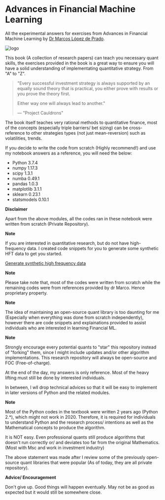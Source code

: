 # Advances in Financial Machine Learning

All the experimental answers for exercises from Advances in Financial Machine Learning by [Dr Marcos López de Prado](https://twitter.com/lopezdeprado?ref_src=twsrc%5Egoogle%7Ctwcamp%5Eserp%7Ctwgr%5Eauthor).

![logo](https://media.wiley.com/product_data/coverImage300/89/11194820/1119482089.jpg)

This book (A collection of research papers) can teach you necessary quant skills, the exercises provided in the book is a great way to ensure you will have a solid understanding of implementating quantitative strategy. From "A" to "Z".

> "Every successful investment strategy is always supported by an equally sound theory that is practical,
> you either prove with results or you prove the theory first.
>
> Either way one will always lead to another."
>
> &mdash; "Project Cauldrons"

The book itself teaches very rational methods to quantitative finance, most of the concepts (especially triple barriers/ bet sizing) can be cross-reference to other strategies types (not just mean-reversion) such as volatilities, trends.

If you decide to write the code from scratch (Highly recommend!) and use my notebook answers as a reference, you will need the below:

* Python 3.7.4
* numpy 1.17.3
* scipy 1.3.1
* numba 0.49.1
* pandas 1.0.3
* matplotlib 3.1.1
* sklearn 0.23.1
* statsmodels 0.10.1

**Disclaimer**

Apart from the above modules, all the codes ran in these notebook were written from scratch (Private Repository).

**Note**

If you are interested in quantitative research, but do not have high-frequency data. I created code snippets for you to generate some synthetic HFT data to get you started.

[Generate synthetic high frequency data](https://gist.github.com/boyboi86/5e00faf48f60abfdbe838fbdee269471)

**Note**

Please take note that, most of the codes were written from scratch while the remaining codes were from references provided by dr Marco. Hence proprietary property.

**Note**

The idea of maintaining an open-source quant library is too daunting for me (Especially when everything was done from scratch independently), however there are code snippets and explainations provided to assist individuals who are interested in learning Financial ML.

**Note**

Strongly encourage every potential quants to "star" this repository instead of "forking" them, since I might include updates and/or other algorithm implementations. This research repository will always be open-source and FOC (Free-of-charge).

At the end of the day, my answers is only reference. Most of the heavy lifting must still be done by interested individuals.

In between, I wll drop technical advices so that it will be easy to implement in later versions of Python and the related modules.

**Note**

Most of the Python codes in the textbook were written 2 years ago (Python 2.*), which might not work in 2020. Therefore, it is required for individuals to understand Python and the research process/ intentions as well as the Mathematical concepts to produce the algorithm.

It is NOT easy. Even professional quants still produce algorithms that doesn't run correctly or/ and deviates too far from the original Mathematics. (Most with Msc and work in investment industry)

The above statement was made after I review some of the previously open-source quant libraries that were popular (As of today, they are all private repository).

**Advice/ Encouragement**

Don't give up. Good things will happen eventually. May not be as good as expected but it would still be somewhere close.

